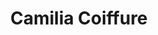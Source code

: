 ---
title: "Camilia Coiffure"
title_fr: "Camilia Coiffure"
order: 11
description: "(Under reconstruction) Visual identity, print creations and responsive website created with WordPress."
description_fr: "(En cours de reconstruction) Identité visuelle, créations print et site web responsive réalisé sous WordPress."
featuredImage: ../../images/development/camilia-coiffure.jpg
url: "/"
tags: ["Branding", "Webdesign", "HTML", "CSS", "PHP", "WordPress"]
tags_fr: ["branding", "webdesign", "html", "css", "php", "wordpress"]
---
